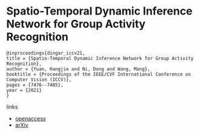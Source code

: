 # Spatio-Temporal Dynamic Inference Network for Group Activity Recognition

```
@inproceedings{dingar_iccv21,
title = {Spatio-Temporal Dynamic Inference Network for Group Activity Recognition},
author = {Yuan, Hangjie and Ni, Dong and Wang, Mang},
booktitle = {Proceedings of the IEEE/CVF International Conference on Computer Vision (ICCV)},
pages = {7476--7485},
year = {2021}
}
```

links
- [openaccess](http://openaccess.thecvf.com//content/ICCV2021/html/Yuan_Spatio-Temporal_Dynamic_Inference_Network_for_Group_Activity_Recognition_ICCV_2021_paper.html)
- [arXiv](https://arxiv.org/abs/2108.11743)
